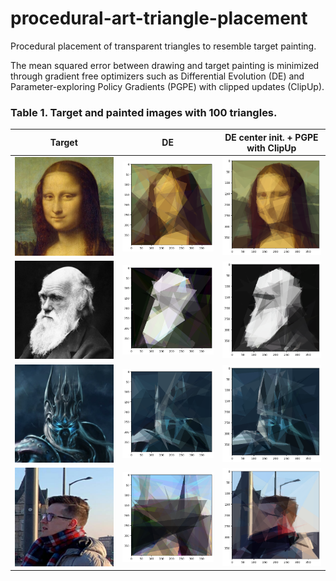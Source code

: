 # procedural-art-triangle-placement
Procedural placement of transparent triangles to resemble target painting.

The mean squared error between drawing and target painting is minimized through gradient free optimizers such as Differential Evolution (DE) and Parameter-exploring Policy Gradients (PGPE) with clipped updates (ClipUp).
 
 

### Table 1. Target and painted images with 100 triangles. 
Target |                              DE                              |              DE center init. + PGPE with ClipUp               
:----:|:------------------------------------------------------------:|:-------------------------------------------------------------:
<img src="targets/mona.jpg" width="250" /> |     <img src="results/final/mona_de.png" width="250" />      |     <img src="results/final/mona_pgpe.png" width="250" />     |
<img src="targets/darwin.jpg" width="250" /> |    <img src="results/final/darwin_de.png" width="250" />     |    <img src="results/final/darwin_pgpe.png" width="250" />    |
<img src="targets/lk.jpg" width="250" /> |   <img src="results/final/lk_diff_evo.png" width="250" />    |      <img src="results/final/lk_pgpe.png" width="250" />      |
<img src="targets/lunardi_face.jpg" width="250" /> | <img src="results/final/lunardi_diff_evo.png" width="250" /> | <img src="results/final/lunardi_face_pgpe.png" width="250" /> |